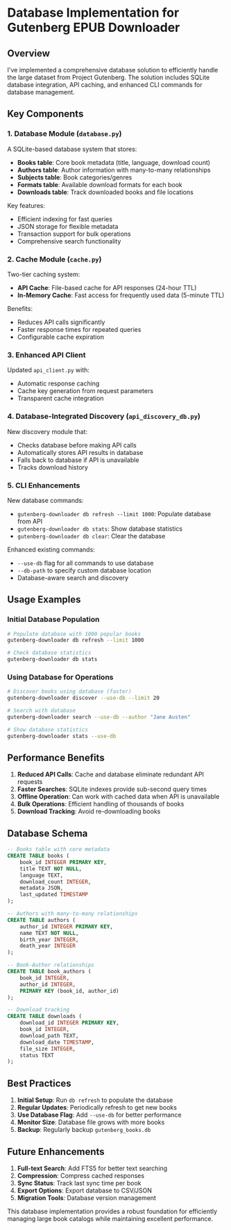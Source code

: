# Database Implementation for Gutenberg EPUB Downloader

## Overview

I've implemented a comprehensive database solution to efficiently handle the large dataset from Project Gutenberg. The solution includes SQLite database integration, API caching, and enhanced CLI commands for database management.

## Key Components

### 1. Database Module (`database.py`)

A SQLite-based database system that stores:
- **Books table**: Core book metadata (title, language, download count)
- **Authors table**: Author information with many-to-many relationships
- **Subjects table**: Book categories/genres
- **Formats table**: Available download formats for each book  
- **Downloads table**: Track downloaded books and file locations

Key features:
- Efficient indexing for fast queries
- JSON storage for flexible metadata
- Transaction support for bulk operations
- Comprehensive search functionality

### 2. Cache Module (`cache.py`)

Two-tier caching system:
- **API Cache**: File-based cache for API responses (24-hour TTL)
- **In-Memory Cache**: Fast access for frequently used data (5-minute TTL)

Benefits:
- Reduces API calls significantly
- Faster response times for repeated queries
- Configurable cache expiration

### 3. Enhanced API Client

Updated `api_client.py` with:
- Automatic response caching
- Cache key generation from request parameters
- Transparent cache integration

### 4. Database-Integrated Discovery (`api_discovery_db.py`)

New discovery module that:
- Checks database before making API calls
- Automatically stores API results in database
- Falls back to database if API is unavailable
- Tracks download history

### 5. CLI Enhancements

New database commands:
- `gutenberg-downloader db refresh --limit 1000`: Populate database from API
- `gutenberg-downloader db stats`: Show database statistics
- `gutenberg-downloader db clear`: Clear the database

Enhanced existing commands:
- `--use-db` flag for all commands to use database
- `--db-path` to specify custom database location
- Database-aware search and discovery

## Usage Examples

### Initial Database Population
```bash
# Populate database with 1000 popular books
gutenberg-downloader db refresh --limit 1000

# Check database statistics
gutenberg-downloader db stats
```

### Using Database for Operations
```bash
# Discover books using database (faster)
gutenberg-downloader discover --use-db --limit 20

# Search with database
gutenberg-downloader search --use-db --author "Jane Austen"

# Show database statistics
gutenberg-downloader stats --use-db
```

## Performance Benefits

1. **Reduced API Calls**: Cache and database eliminate redundant API requests
2. **Faster Searches**: SQLite indexes provide sub-second query times
3. **Offline Operation**: Can work with cached data when API is unavailable
4. **Bulk Operations**: Efficient handling of thousands of books
5. **Download Tracking**: Avoid re-downloading books

## Database Schema

```sql
-- Books table with core metadata
CREATE TABLE books (
    book_id INTEGER PRIMARY KEY,
    title TEXT NOT NULL,
    language TEXT,
    download_count INTEGER,
    metadata JSON,
    last_updated TIMESTAMP
);

-- Authors with many-to-many relationships
CREATE TABLE authors (
    author_id INTEGER PRIMARY KEY,
    name TEXT NOT NULL,
    birth_year INTEGER,
    death_year INTEGER
);

-- Book-Author relationships
CREATE TABLE book_authors (
    book_id INTEGER,
    author_id INTEGER,
    PRIMARY KEY (book_id, author_id)
);

-- Download tracking
CREATE TABLE downloads (
    download_id INTEGER PRIMARY KEY,
    book_id INTEGER,
    download_path TEXT,
    download_date TIMESTAMP,
    file_size INTEGER,
    status TEXT
);
```

## Best Practices

1. **Initial Setup**: Run `db refresh` to populate the database
2. **Regular Updates**: Periodically refresh to get new books
3. **Use Database Flag**: Add `--use-db` for better performance
4. **Monitor Size**: Database file grows with more books
5. **Backup**: Regularly backup `gutenberg_books.db`

## Future Enhancements

1. **Full-text Search**: Add FTS5 for better text searching
2. **Compression**: Compress cached responses
3. **Sync Status**: Track last sync time per book
4. **Export Options**: Export database to CSV/JSON
5. **Migration Tools**: Database version management

This database implementation provides a robust foundation for efficiently managing large book catalogs while maintaining excellent performance.